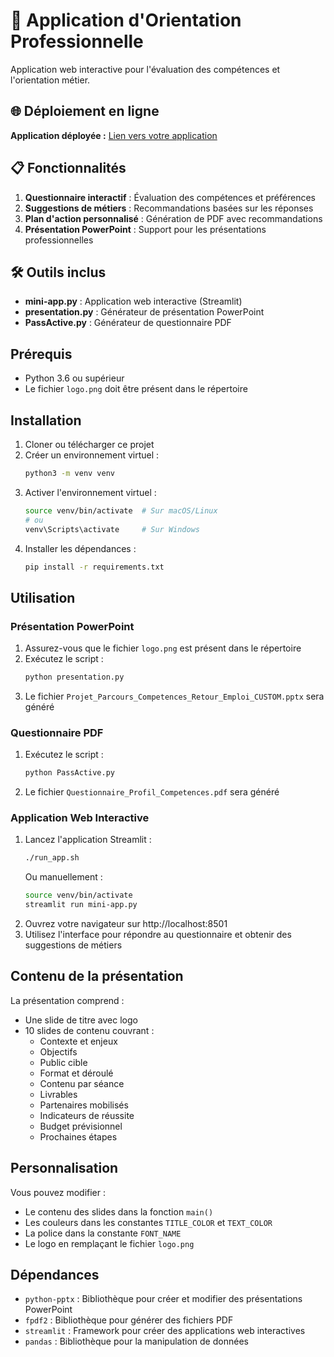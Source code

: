 # 🎯 Application d'Orientation Professionnelle

Application web interactive pour l'évaluation des compétences et l'orientation métier.

## 🌐 Déploiement en ligne

**Application déployée :** [Lien vers votre application](https://votre-app.streamlit.app)

## 📋 Fonctionnalités

1. **Questionnaire interactif** : Évaluation des compétences et préférences
2. **Suggestions de métiers** : Recommandations basées sur les réponses
3. **Plan d'action personnalisé** : Génération de PDF avec recommandations
4. **Présentation PowerPoint** : Support pour les présentations professionnelles

## 🛠️ Outils inclus

- **mini-app.py** : Application web interactive (Streamlit)
- **presentation.py** : Générateur de présentation PowerPoint
- **PassActive.py** : Générateur de questionnaire PDF

## Prérequis

- Python 3.6 ou supérieur
- Le fichier `logo.png` doit être présent dans le répertoire

## Installation

1. Cloner ou télécharger ce projet
2. Créer un environnement virtuel :
   ```bash
   python3 -m venv venv
   ```
3. Activer l'environnement virtuel :
   ```bash
   source venv/bin/activate  # Sur macOS/Linux
   # ou
   venv\Scripts\activate     # Sur Windows
   ```
4. Installer les dépendances :
   ```bash
   pip install -r requirements.txt
   ```

## Utilisation

### Présentation PowerPoint
1. Assurez-vous que le fichier `logo.png` est présent dans le répertoire
2. Exécutez le script :
   ```bash
   python presentation.py
   ```
3. Le fichier `Projet_Parcours_Competences_Retour_Emploi_CUSTOM.pptx` sera généré

### Questionnaire PDF
1. Exécutez le script :
   ```bash
   python PassActive.py
   ```
2. Le fichier `Questionnaire_Profil_Competences.pdf` sera généré

### Application Web Interactive
1. Lancez l'application Streamlit :
   ```bash
   ./run_app.sh
   ```
   Ou manuellement :
   ```bash
   source venv/bin/activate
   streamlit run mini-app.py
   ```
2. Ouvrez votre navigateur sur http://localhost:8501
3. Utilisez l'interface pour répondre au questionnaire et obtenir des suggestions de métiers

## Contenu de la présentation

La présentation comprend :
- Une slide de titre avec logo
- 10 slides de contenu couvrant :
  - Contexte et enjeux
  - Objectifs
  - Public cible
  - Format et déroulé
  - Contenu par séance
  - Livrables
  - Partenaires mobilisés
  - Indicateurs de réussite
  - Budget prévisionnel
  - Prochaines étapes

## Personnalisation

Vous pouvez modifier :
- Le contenu des slides dans la fonction `main()`
- Les couleurs dans les constantes `TITLE_COLOR` et `TEXT_COLOR`
- La police dans la constante `FONT_NAME`
- Le logo en remplaçant le fichier `logo.png`

## Dépendances

- `python-pptx` : Bibliothèque pour créer et modifier des présentations PowerPoint
- `fpdf2` : Bibliothèque pour générer des fichiers PDF
- `streamlit` : Framework pour créer des applications web interactives
- `pandas` : Bibliothèque pour la manipulation de données
